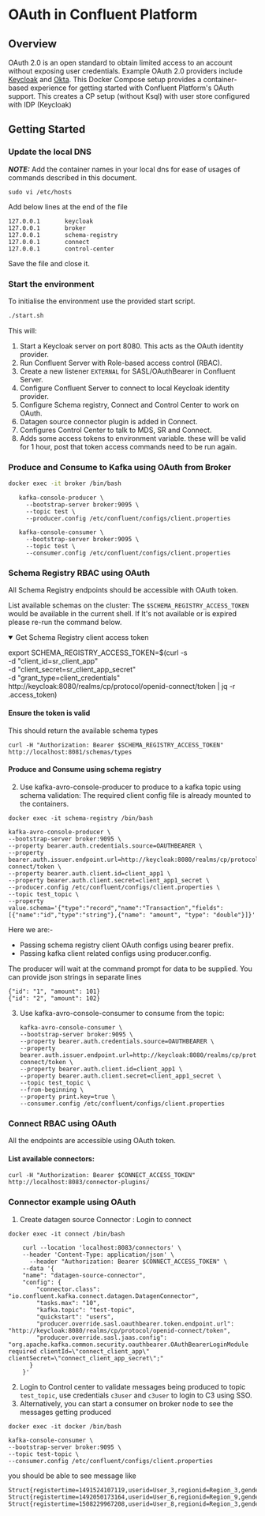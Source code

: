 # OAuth in Confluent Platform

## Overview

OAuth 2.0 is an open standard to obtain limited access to an account without
exposing user credentials. Example OAuth 2.0 providers include [Keycloak](https://www.keycloak.org/) and [Okta](https://www.okta.com/).
This Docker Compose setup provides a container-based experience for getting started with Confluent
Platform's OAuth support.
This creates a CP setup (without Ksql) with user store configured with IDP (Keycloak)

## Getting Started
### Update the local DNS
**_NOTE:_**
Add the container names in your local dns for ease of usages of commands described in this document.
```shell
sudo vi /etc/hosts
``` 
Add below lines at the end of the file
```shell
127.0.0.1       keycloak
127.0.0.1       broker
127.0.0.1       schema-registry
127.0.0.1       connect
127.0.0.1       control-center
```
Save the file and close it.

### Start the environment
To initialise the environment use the provided start script.
```bash
./start.sh
```

This will:

1. Start a Keycloak server on port 8080. This acts as the OAuth identity provider.
2. Run Confluent Server with Role-based access control (RBAC).
3. Create a new listener `EXTERNAL` for SASL/OAuthBearer in Confluent Server.
4. Configure Confluent Server to connect to local Keycloak identity provider.
5. Configure Schema registry, Connect and Control Center to work on OAuth.
6. Datagen source connector plugin is added in Connect.
7. Configures Control Center to talk to MDS, SR and Connect. 
8. Adds some access tokens to environment variable. these will be valid for 1 hour, post that token access commands need to be run again.
   
### Produce and Consume to Kafka using OAuth from Broker

   ```bash
   docker exec -it broker /bin/bash
   ```
```shell
   kafka-console-producer \
     --bootstrap-server broker:9095 \
     --topic test \
     --producer.config /etc/confluent/configs/client.properties
   
   kafka-console-consumer \
     --bootstrap-server broker:9095 \
     --topic test \
     --consumer.config /etc/confluent/configs/client.properties
   ```

### Schema Registry RBAC using OAuth

All Schema Registry endpoints should be accessible with OAuth token.

List available schemas on the cluster: The `$SCHEMA_REGISTRY_ACCESS_TOKEN` would be available in the current shell. If It's not available or is expired please re-run the command below.  
<details open>
  <summary>Get Schema Registry client access token</summary> 

export SCHEMA_REGISTRY_ACCESS_TOKEN=$(curl -s\
    -d "client_id=sr_client_app" \
    -d "client_secret=sr_client_app_secret" \
    -d "grant_type=client_credentials" \
    http://keycloak:8080/realms/cp/protocol/openid-connect/token | jq -r .access_token)
</details>

#### Ensure the token is valid
This should return the available schema types

```curl -H "Authorization: Bearer $SCHEMA_REGISTRY_ACCESS_TOKEN" http://localhost:8081/schemas/types```

#### Produce and Consume using schema registry

2. Use kafka-avro-console-producer to produce to a kafka topic using schema validation:
The required client config file is already mounted to the containers.

```shell
docker exec -it schema-registry /bin/bash
```

```console
kafka-avro-console-producer \ 
--bootstrap-server broker:9095 \
--property bearer.auth.credentials.source=OAUTHBEARER \
--property bearer.auth.issuer.endpoint.url=http://keycloak:8080/realms/cp/protocol/openid-connect/token \ 
--property bearer.auth.client.id=client_app1 \
--property bearer.auth.client.secret=client_app1_secret \  
--producer.config /etc/confluent/configs/client.properties \ 
--topic test_topic \
--property value.schema='{"type":"record","name":"Transaction","fields":[{"name":"id","type":"string"},{"name": "amount", "type": "double"}]}'
```
    
Here we are:-
- Passing schema registry client OAuth configs using bearer prefix.
- Passing kafka client related configs using producer.config.
    
The producer will wait at the command prompt for data to be supplied. You can provide json strings in separate lines
    
   ```
   {"id": "1", "amount": 101}
   {"id": "2", "amount": 102}
   ```

3. Use kafka-avro-console-consumer to consume from the topic:

    ```console
    kafka-avro-console-consumer \
   --bootstrap-server broker:9095 \
   --property bearer.auth.credentials.source=OAUTHBEARER \
   --property bearer.auth.issuer.endpoint.url=http://keycloak:8080/realms/cp/protocol/openid-connect/token \
   --property bearer.auth.client.id=client_app1 \
   --property bearer.auth.client.secret=client_app1_secret \
   --topic test_topic \
   --from-beginning \
   --property print.key=true \
   --consumer.config /etc/confluent/configs/client.properties
    ```

### Connect RBAC using OAuth

All the endpoints are accessible using OAuth token.

#### List available connectors:

```curl -H "Authorization: Bearer $CONNECT_ACCESS_TOKEN" http://localhost:8083/connector-plugins/```

### Connector example using OAuth

1. Create datagen source Connector :
   Login to connect  
```shell
docker exec -it connect /bin/bash
```
```shell
    curl --location 'localhost:8083/connectors' \
    --header 'Content-Type: application/json' \
      --header "Authorization: Bearer $CONNECT_ACCESS_TOKEN" \
    --data '{
    "name": "datagen-source-connector",
    "config": {
        "connector.class": "io.confluent.kafka.connect.datagen.DatagenConnector",
        "tasks.max": "10",
        "kafka.topic": "test-topic",
        "quickstart": "users",
        "producer.override.sasl.oauthbearer.token.endpoint.url": "http://keycloak:8080/realms/cp/protocol/openid-connect/token",
        "producer.override.sasl.jaas.config": "org.apache.kafka.common.security.oauthbearer.OAuthBearerLoginModule required clientId=\"connect_client_app\" clientSecret=\"connect_client_app_secret\";"
      }
    }'
```

2. Login to Control center to validate messages being produced to topic `test_topic`, use credentials `c3user` and `c3user` to login to C3 using SSO. 
3. Alternatively, you can start a consumer on broker node to see the messages getting produced
```shell
docker exec -it docker /bin/bash
```
```console
kafka-console-consumer \
--bootstrap-server broker:9095 \
--topic test-topic \
--consumer.config /etc/confluent/configs/client.properties
```
you should be able to see message like 
```
Struct{registertime=1491524107119,userid=User_3,regionid=Region_3,gender=MALE}
Struct{registertime=1492050173164,userid=User_6,regionid=Region_9,gender=MALE}
Struct{registertime=1508229967208,userid=User_8,regionid=Region_3,gender=MALE}
```

